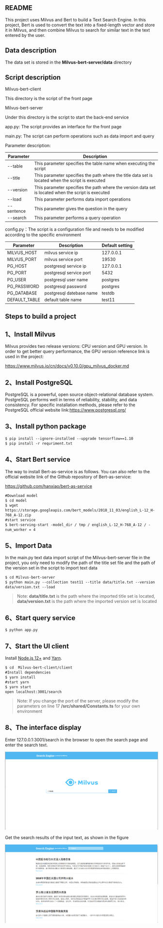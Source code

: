 ## README

This project uses Milvus and Bert to build a Text Search Engine. In this project, Bert is used to convert the text into a fixed-length vector and store it in Milvus, and then combine Milvus to search for similar text in the text entered by the user.

## Data description

 The data set is stored in the **Milvus-bert-server/data** directory

## Script description

Milvus-bert-client

This directory is the script of the front page

Milvus-bert-server

Under this directory is the script to start the back-end service

app.py: The script provides an interface for the front page

main.py: The script can perform operations such as data import and query

Parameter description:

| Parameter  | Description                                                  |
| ---------- | ------------------------------------------------------------ |
| --table    | This parameter specifies the table name when executing the script |
| --title    | This parameter specifies the path where the title data set is located when the script is executed |
| --version  | This parameter specifies the path where the version data set is located when the script is executed |
| --load     | This parameter performs data import operations               |
| --sentence | This parameter gives the question in the query               |
| --search   | This parameter performs a query operation                    |

config.py：The script is a configuration file and needs to be modified according to the specific environment

| Parameter     | Description              | Default setting |
| ------------- | ------------------------ | --------------- |
| MILVUS_HOST   | milvus service ip        | 127.0.0.1       |
| MILVUS_PORT   | milvus service port      | 19530           |
| PG_HOST       | postgresql service ip    | 127.0.0.1       |
| PG_PORT       | postgresql service port  | 5432            |
| PG_USER       | postgresql user name     | postgres        |
| PG_PASSWORD   | postgresql password      | postgres        |
| PG_DATABASE   | postgresql datebase name | testdb          |
| DEFAULT_TABLE | default  table name      | test11          |

## Steps to build a project

1、Install Milvus
-------------------

Milvus provides two release versions: CPU version and GPU version. In order to get better query performance, the GPU version reference link is used in the project:

https://www.milvus.io/cn/docs/v0.10.0/gpu_milvus_docker.md

2、Install PostgreSQL
-------------------------
PostgreSQL is a powerful, open source object-relational database system. PostgreSQL performs well in terms of reliability, stability, and data consistency. 
For specific installation methods, please refer to the PostgreSQL official website link:https://www.postgresql.org/

3、Install python package
-------------------------------------
    $ pip install --ignore-installed --upgrade tensorflow==1.10
    $ pip install -r requriment.txt

4、Start Bert service
---------------------

The way to install Bert-as-service is as follows. You can also refer to the official website link of the Github repository of Bert-as-service:

https://github.com/hanxiao/bert-as-service

    #Download model
    $ cd model
    $ wget https://storage.googleapis.com/bert_models/2018_11_03/english_L-12_H-768_A-12.zip
    #start service
    $ bert-serving-start -model_dir / tmp / english_L-12_H-768_A-12 / -num_worker = 4 

## 5、Import Data

In the main.py text data import script of the Milvus-bert-server file in the project, you only need to modify the path of the title set file and the path of the version set in the script to import text data

    $ cd Milvus-bert-server
    $ python main.py --collection test11 --title data/title.txt --version data/version.txt --load

> Note: **data/title.txt** is the path where the imported title set is located, **data/version.txt** is the path where the imported version set is located

6、Start query service
---------------------

    $ python app.py

7、Start the UI client
----------------------  
Install  [Node.js 12+](https://nodejs.org/en/download/) and [Yarn](https://classic.yarnpkg.com/en/docs/install/).

```
$ cd  Milvus-bert-client/client 
#Install dependencies
$ yarn install 
#start yarn 
$ yarn start   
open localhost:3001/search  
```

> Note: If you change the port of the server, please modify the parameters on line 17 **/src/shared/Constants.ts** for your own environment

## 8、The interface display

Enter 127.0.0.1:3001/search in the browser to open the search page and enter the search text.

![1](./img/1.png)

Get the search results of the input text, as shown in the figure

![2](./img/2.png)

